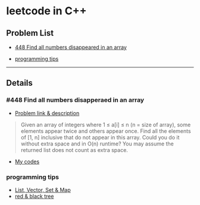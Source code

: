 # leetcode in C++

## Problem List


* [448 Find all numbers disappeared in an array](#448-find-all-numbers-disapperaed-in-an-array)


* [programming tips](programming-tips)

---

## Details


### #448 Find all numbers disapperaed in an array
- [Problem link & description](https://leetcode.com/problems/find-all-numbers-disappeared-in-an-array/description/)
> Given an array of integers where 1 ≤ a\[i\] ≤ n (n = size of array), some elements appear twice and others appear once.
Find all the elements of \[1, n\] inclusive that do not appear in this array.
Could you do it without extra space and in O(n) runtime? You may assume the returned list does not count as extra space.

- [My codes](/cppSources/#448.cpp)


### programming tips
- [List, Vector, Set & Map](https://blog.csdn.net/ac_greener/article/details/77370224)
- [red & black tree](https://blog.csdn.net/eson_15/article/details/51144079)
